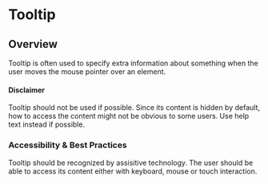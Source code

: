 # Tooltip

## Overview

Tooltip is often used to specify extra information about something when the user moves the mouse pointer over an element.

#### Disclaimer

Tooltip should not be used if possible. Since its content is hidden by default, how to access the content might not be obvious to some users.  Use help text instead if possible. 

### Accessibility & Best Practices

Tooltip should be recognized by assisitive technology. The user should be able to access its content either with keyboard, mouse or touch interaction.

